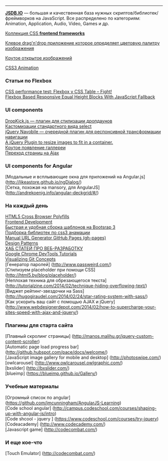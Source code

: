 -------------------------------------------------------------------------

<a href="http://www.jsdb.io/">__JSDB.IO__</a> — большая и качественная база нужных скриптов/библиотек/фреймворков на JavaScript.
Все распределено по категориям: Animation, Application, Audio, Video, Games и др.

<a href="http://usablica.github.io/front-end-frameworks/compare.html">Коллекция CSS __frontend frameworks__</a>

<a href="http://lokeshdhakar.com/projects/color-thief/">Клевое drag'n'drop приложение которое определяет цветовую палитру изображения</a>

<a href="http://codepen.io/terrymun/full/JKHwp">Крутое открытое изображений</a>

<a href="http://www.justinaguilar.com/animations/index.html#">CSS3 Animation</a>



### Статьи по Flexbox

<a href="http://benfrain.com/css-performance-test-flexbox-v-css-table-fight/">CSS performance test: Flexbox v CSS Table – Fight!</a><br>
<a href="http://osvaldas.info/flexbox-based-responsive-equal-height-blocks-with-javascript-fallback">Flexbox Based Responsive Equal Height Blocks With JavaScript Fallback</a><br>


### UI components
<a href="http://robdel12.github.io/DropKick/">DropKick.js — плагин для стилизации дропдаунов</a><br>
<a href="http://vst.mn/selectordie/">Кастомизации стандартного вида select</a><br>
<a href="http://madebymade.github.io/jquery-navobile/">jQuery Navobile — очередной плагин для респонсивной трансформации навигации</a><br>
<a href="https://dl.dropboxusercontent.com/u/6983010/wserv/imgLiquid/examples/imgLiquid.html">
  A jQuery Plugin to resize images to fit in a container.
</a><br>
<a href="http://ademilter.com/lab/liffect/">
 Крутое появление галлереи
</a><br>
<a href="https://github.com/defunkt/jquery-pjax">
 Переход страниц на Ajax
</a><br>

### UI components for Angular

[Модальные и всплывающие окна для приложений на Angular.js] (http://likeastore.github.io/ngDialog/) <br>
[Cетка, похожая на mansory, для AngularJS] (http://andrekoenig.info/angular-deckgrid/#/) <br>

### На каждый день
<a href="https://github.com/Modernizr/Modernizr/wiki/HTML5-Cross-browser-Polyfills">HTML5 Cross Browser Polyfills </a><br>
<a href="https://github.com/dypsilon/frontend-dev-bookmarks">Frontend Development</a><br>
<a href="http://lollyt.in/"> Быстрая и удобная сборка шаблонов на Bootsrap 3</a><br>
<a href="http://codegeekz.com/css-effect-libraries-creating-beautiful-animations/"> Подборка библиотек по css3 анамации</a><br>
<a href="http://drastudio.github.io/url-generator/"> Manual URL Generator GitHub Pages (gh-pages)</a><br>
<a href="http://codepen.io/patterns/"> Design Patterns </a><br>
<a href="http://devshelf.us/"> ХАБ СТАТЕЙ ПРО ВЕБ-РАЗРАБОТКУ </a><br>
<a href="http://sixrevisions.com/tutorials/devtools-tutorials/"> Google Chrome DevTools Tutorials </a><br>
[Visualizing Git Concepts](http://onlywei.github.io/explain-git-with-d3/) <br>
[Генератор паролей] (http://www.passweird.com/) <br>
[Стилизуем placeholder при помощи CSS] (http://html5.by/blog/placeholder/) <br>
[Неплохая техника для обрезающегося текста] (http://tutorialzine.com/2014/02/technique-hiding-overflowing-text/) <br>
[Виджет рейтинг-звездочки на Sass] (http://hugogiraudel.com/2014/02/24/star-rating-system-with-sass/) <br>
[Как ускорить ваш сайт с помощью AJAX и jQuery] (http://www.webdesignerdepot.com/2014/02/how-to-supercharge-your-sites-speed-with-ajax-and-jquery/) <br>



### Плагины для старта сайта
 
[Плавный скролинг страницы] (http://manos.malihu.gr/jquery-custom-content-scroller) <br>
[Automatic page load progress bar] (http://github.hubspot.com/pace/docs/welcome/) <br>
[JavaScript image gallery for mobile and desktop] (http://photoswipe.com/) <br>
[owlcarousel] (http://www.owlcarousel.owlgraphic.com/) <br>
[bxslider] (http://bxslider.com/) <br>
[blueimp] (https://blueimp.github.io/Gallery/) <br>

### Учебные материалы

[Огромный список по angular] (https://github.com/jmcunningham/AngularJS-Learning) <br>
[Code school angular] (http://campus.codeschool.com/courses/shaping-up-with-angular-js/intro) <br>
[Code shcool - jquery ] (https://www.codeschool.com/courses/try-jquery) <br>
[Codeacademy] (http://www.codecademy.com/) <br>
[Javascript game] (http://codecombat.com/) <br>


### И еще кое-что

[Touch Emulator] (http://codecombat.com/)



 
 
 
 
 

